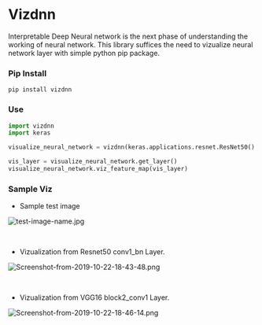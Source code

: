 # Vizdnn


Interpretable Deep Neural network is the next phase of understanding the working of neural network. This library suffices the need to vizualize neural network layer with simple python pip package. 






### Pip Install

```
pip install vizdnn
```


### Use

```python
import vizdnn
import keras

visualize_neural_network = vizdnn(keras.applications.resnet.ResNet50() , "network_layer_name" , "test_image_name.jpg")

vis_layer = visualize_neural_network.get_layer()
visualize_neural_network.viz_feature_map(vis_layer)

```

### Sample Viz

- Sample test image

![test-image-name.jpg](https://i.postimg.cc/Njnbfjtt/test-image-name.jpg)

<br>

- Vizualization from Resnet50 conv1_bn Layer.


 ![Screenshot-from-2019-10-22-18-43-48.png](https://i.postimg.cc/zXPsm5ym/Screenshot-from-2019-10-22-18-43-48.png)

 <br>


 - Vizualization from VGG16 block2_conv1 Layer.

 ![Screenshot-from-2019-10-22-18-46-14.png](https://i.postimg.cc/KcCWQfwF/Screenshot-from-2019-10-22-18-46-14.png)

 <br>
